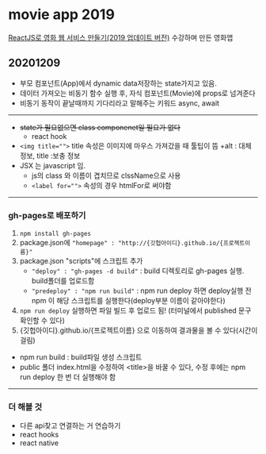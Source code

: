 # movie app 2019

[ReactJS로 영화 웹 서비스 만들기(2019 업데이트 버전)](https://nomadcoders.co/react-fundamentals) 수강하며 만든 영화앱


## 20201209
- 부모 컴포넌트(App)에서 dynamic data저장하는 state가지고 있음. 
- 데이터 가져오는 비동기 함수 실행 후, 자식 컴포넌트(Movie)에 props로 넘겨준다
- 비동기 동작이 끝날때까지 기다리라고 말해주는 키워드 async, await
---
- ~~state가 필요없으면 class componenet일 필요가 없다~~
    + react hook
- ```<img title="">``` title 속성은 이미지에 마우스 가져갔을 때 툴팁이 뜸
    +alt : 대체 정보, title :보충 정보
- JSX 는 javascript 임. 
    + js의 class 와 이름이 겹치므로  clssName으로 사용
    + ```<label for="">``` 속성의 경우 htmlFor로 써야함
---


### gh-pages로 배포하기
1. ```npm install gh-pages```
2. package.json에 ```"homepage" : "http://{깃헙아이디}.github.io/{프로젝트이름}"```
3. package.json "scripts"에 스크립트 추가
    - ```"deploy" : "gh-pages -d build"``` : build 디렉토리로 gh-pages 실행. build폴더를 업로드함
    - ```"predeploy" : "npm run build"``` : npm run deploy 하면 deploy실행 전 npm 이 해당 스크립트를 실행한다(deploy부분 이름이 같아야한다)
4. ```npm run deploy``` 실행하면 파일 빌드 후 업로드 됨! (터미널에서 published 문구 확인할 수 있다)
5. {깃헙아이디}.github.io/{프로젝트이름} 으로 이동하여 결과물을 볼 수 있다(시간이 걸림)

- npm run build : build파일 생성 스크립트
- public 폴더 index.html을 수정하여 \<title\>을 바꿀 수 있다, 수정 후에는 npm run deploy 한 번 더 실행해야 함

---
### 더 해볼 것
- 다른 api찾고 연결하는 거 연습하기
- react hooks
- react native